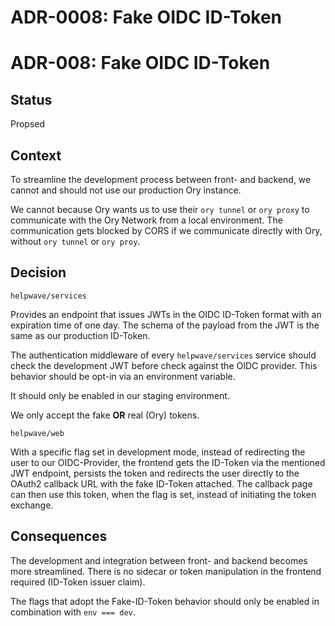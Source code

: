 # ADR-0008: Fake OIDC ID-Token


# **ADR-008: Fake OIDC ID-Token**

## Status

Propsed

## Context

To streamline the development process between front- and backend, we cannot and should not use our production Ory instance. 

We cannot because Ory wants us to use their `ory tunnel` or `ory proxy` to communicate with the Ory Network from a local environment. The communication gets blocked by CORS if we communicate directly with Ory, without `ory tunnel` or `ory proy`.

## Decision

`helpwave/services`

Provides an endpoint that issues JWTs in the OIDC ID-Token format with an expiration time of one day. The schema of the payload from the JWT is the same as our production ID-Token.

The authentication middleware of every `helpwave/services` service should check the development JWT before check against the OIDC provider. This behavior should be opt-in via an environment variable.

It should only be enabled in our staging environment.

We only accept the fake **OR** real (Ory) tokens.

`helpwave/web`

With a specific flag set in development mode, instead of redirecting the user to our OIDC-Provider, the frontend gets the ID-Token via the mentioned JWT endpoint, persists the token and redirects the user directly to the OAuth2 callback URL with the fake ID-Token attached. The callback page can then use this token, when the flag is set, instead of initiating the token exchange.

## Consequences

The development and integration between front- and backend becomes more streamlined. There is no sidecar or token manipulation in the frontend required (ID-Token issuer claim).

The flags that adopt the Fake-ID-Token behavior should only be enabled in combination with `env === dev`.
